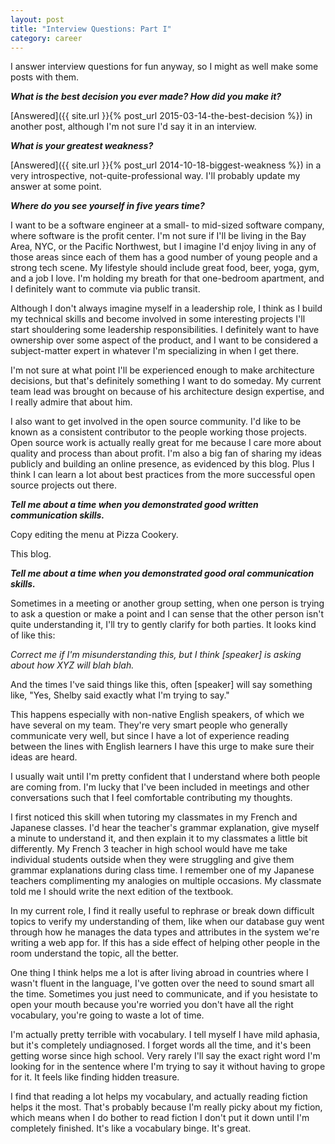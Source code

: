 ```yaml
---
layout: post
title: "Interview Questions: Part I"
category: career
---
```


I answer interview questions for fun anyway, so I might as well make some posts with them.

***What is the best decision you ever made? How did you make it?***

[Answered]({{ site.url }}{% post_url 2015-03-14-the-best-decision %}) in another post, although I'm not sure I'd say it in an interview.

***What is your greatest weakness?***

[Answered]({{ site.url }}{% post_url 2014-10-18-biggest-weakness %}) in a very introspective, not-quite-professional way. I'll probably update my answer at some point.

***Where do you see yourself in five years time?***

I want to be a software engineer at a small- to mid-sized software company, where software is the profit center. I'm not sure if I'll be living in the Bay Area, NYC, or the Pacific Northwest, but I imagine I'd enjoy living in any of those areas since each of them has a good number of young people and a strong tech scene. My lifestyle should include great food, beer, yoga, gym, and a job I love. I'm holding my breath for that one-bedroom apartment, and I definitely want to commute via public transit.

Although I don't always imagine myself in a leadership role, I think as I build my technical skills and become involved in some interesting projects I'll start shouldering some leadership responsibilities. I definitely want to have ownership over some aspect of the product, and I want to be considered a subject-matter expert in whatever I'm specializing in when I get there.

I'm not sure at what point I'll be experienced enough to make architecture decisions, but that's definitely something I want to do someday. My current team lead was brought on because of his architecture design expertise, and I really admire that about him. 

I also want to get involved in the open source community. I'd like to be known as a consistent contributor to the people working those projects. Open source work is actually really great for me because I care more about quality and process than about profit. I'm also a big fan of sharing my ideas publicly and building an online presence, as evidenced by this blog. Plus I think I can learn a lot about best practices from the more successful open source projects out there.

***Tell me about a time when you demonstrated good written communication skills.***

Copy editing the menu at Pizza Cookery.

This blog.

***Tell me about a time when you demonstrated good oral communication skills.***

Sometimes in a meeting or another group setting, when one person is trying to ask a question or make a point and I can sense that the other person isn't quite understanding it, I'll try to gently clarify for both parties. It looks kind of like this:

*Correct me if I'm misunderstanding this, but I think [speaker] is asking about how XYZ will blah blah.*

And the times I've said things like this, often [speaker] will say something like, "Yes, Shelby said exactly what I'm trying to say."

This happens especially with non-native English speakers, of which we have several on my team. They're very smart people who generally communicate very well, but since I have a lot of experience reading between the lines with English learners I have this urge to make sure their ideas are heard.

I usually wait until I'm pretty confident that I understand where both people are coming from. I'm lucky that I've been included in meetings and other conversations such that I feel comfortable contributing my thoughts.

I first noticed this skill when tutoring my classmates in my French and Japanese classes. I'd hear the teacher's grammar explanation, give myself a minute to understand it, and then explain it to my classmates a little bit differently. My French 3 teacher in high school would have me take individual students outside when they were struggling and give them grammar explanations during class time. I remember one of my Japanese teachers complimenting my analogies on multiple occasions. My classmate told me I should write the next edition of the textbook.

In my current role, I find it really useful to rephrase or break down difficult topics to verify my understanding of them, like when our database guy went through how he manages the data types and attributes in the system we're writing a web app for. If this has a side effect of helping other people in the room understand the topic, all the better.

One thing I think helps me a lot is after living abroad in countries where I wasn't fluent in the language, I've gotten over the need to sound smart all the time. Sometimes you just need to communicate, and if you hesistate to open your mouth because you're worried you don't have all the right vocabulary, you're going to waste a lot of time.

I'm actually pretty terrible with vocabulary. I tell myself I have mild aphasia, but it's completely undiagnosed. I forget words all the time, and it's been getting worse since high school. Very rarely I'll say the exact right word I'm looking for in the sentence where I'm trying to say it without having to grope for it. It feels like finding hidden treasure.

I find that reading a lot helps my vocabulary, and actually reading fiction helps it the most. That's probably because I'm really picky about my fiction, which means when I do bother to read fiction I don't put it down until I'm completely finished. It's like a vocabulary binge. It's great.